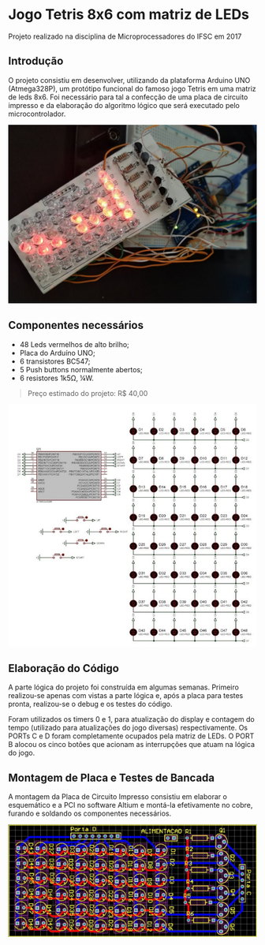 # Jogo Tetris 8x6 com matriz de LEDs
Projeto realizado na disciplina de Microprocessadores do IFSC em 2017

## Introdução
O projeto consistiu em desenvolver, utilizando da plataforma Arduino UNO (Atmega328P), um protótipo funcional do famoso jogo Tetris em uma matriz de leds 8x6. Foi necessário para tal a confecção de uma placa de circuito impresso e da elaboração do algoritmo lógico que será executado pelo microcontrolador.

![Funcionamento](imgs/foto.jpg)
		
## Componentes necessários
- 48 Leds vermelhos de alto brilho;
- Placa do Arduíno UNO;
- 6 transistores BC547;
- 5 Push buttons normalmente abertos;
- 6 resistores 1k5Ω, ¼W.

> Preço estimado do projeto: R$ 40,00

![Proteus - Esquema](imgs/proteus.jpg)

## Elaboração do Código
A parte lógica do projeto foi construída em algumas semanas. Primeiro realizou-se apenas com vistas a parte lógica e, após a placa para testes pronta, realizou-se o debug e os testes do código.

Foram utilizados os timers 0 e 1, para atualização do display e contagem do tempo (utilizado para atualizações do jogo diversas) respectivamente. Os PORTs C e D foram completamente ocupados pela matriz de LEDs. O PORT B alocou os cinco botões que acionam as interrupções que atuam na lógica do jogo.

## Montagem de Placa e Testes de Bancada
A montagem da Placa de Circuito Impresso consistiu em elaborar o esquemático e a PCI no software Altium e montá-la efetivamente no cobre, furando e soldando os componentes necessários.

![Altium - Esquema](imgs/altium.jpg)
